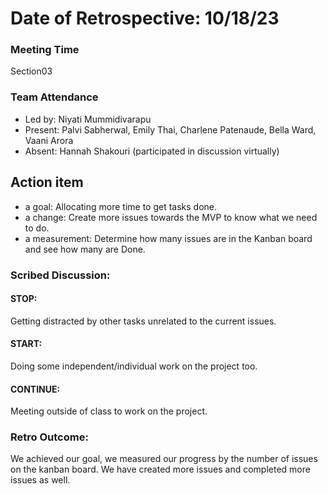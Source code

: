 # Date of Retrospective: 10/18/23

### Meeting Time
Section03

### Team Attendance
* Led by: Niyati Mummidivarapu
* Present: Palvi Sabherwal, Emily Thai, Charlene Patenaude, Bella Ward, Vaani Arora
* Absent: Hannah Shakouri (participated in discussion virtually)

## Action item
* a goal: Allocating more time to get tasks done. 
* a change: Create more issues towards the MVP to know what we need to do.
* a measurement: Determine how many issues are in the Kanban board and see how many are Done.

### Scribed Discussion:
#### STOP: 
Getting distracted by other tasks unrelated to the current issues.

#### START: 
Doing some independent/individual work on the project too.

#### CONTINUE: 
Meeting outside of class to work on the project.

### Retro Outcome:
We achieved our goal, we measured our progress by the number of issues on the kanban board. We have created more issues and completed more issues as well.
